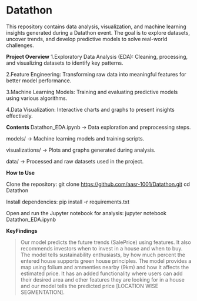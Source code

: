 # Datathon
This repository contains data analysis, visualization, and machine learning insights generated during a Datathon event. The goal is to explore datasets, uncover trends, and develop predictive models to solve real-world challenges.

**Project Overview**
1.Exploratory Data Analysis (EDA): Cleaning, processing, and visualizing datasets to identify key patterns.

2.Feature Engineering: Transforming raw data into meaningful features for better model performance.

3.Machine Learning Models: Training and evaluating predictive models using various algorithms.

4.Data Visualization: Interactive charts and graphs to present insights effectively.

**Contents**
Datathon_EDA.ipynb → Data exploration and preprocessing steps.

models/ → Machine learning models and training scripts.

visualizations/ → Plots and graphs generated during analysis.

data/ → Processed and raw datasets used in the project.

**How to Use**

Clone the repository:
git clone https://github.com/aasr-1001/Datathon.git
cd Datathon

Install dependencies:
pip install -r requirements.txt

Open and run the Jupyter notebook for analysis:
jupyter notebook Datathon_EDA.ipynb

**KeyFindings**

>Our model predicts the future trends (SalePrice) using features.
>It also recommends investors when to invest in a house and when to buy.
>The model tells sustainability enthusiasts, by how much percent the entered house supports green house principles.
>The model provides a map using folium and ammenties nearby (9km) and how it affects the estimated price.
>It has an added functionality where users can add their desired area and other features they are looking for in a house and our model tells the predicted price [LOCATION WISE SEGMENTATION].
